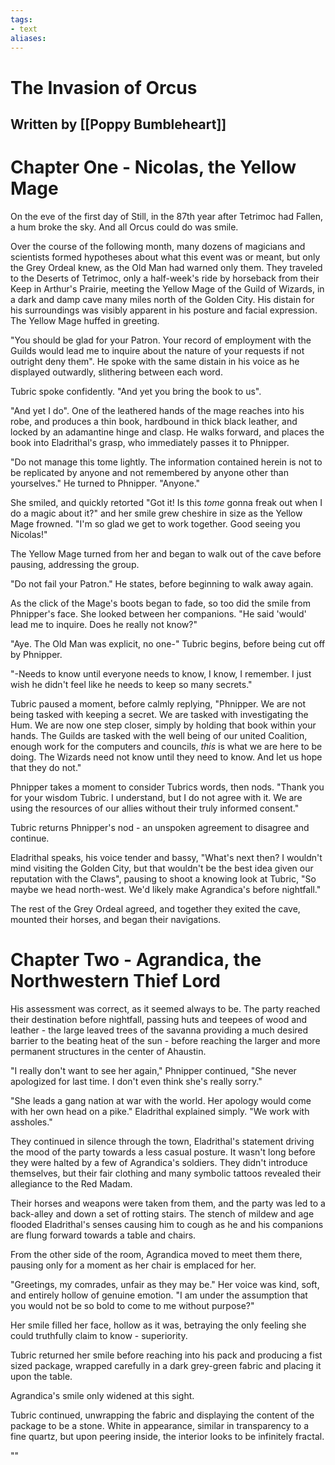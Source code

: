 ```yaml
---
tags:
- text
aliases:
---
```

# The Invasion of Orcus
## Written by [[Poppy Bumbleheart]]

# Chapter One - Nicolas, the Yellow Mage

On the eve of the first day of Still, in the 87th year after Tetrimoc had Fallen, a hum broke the sky. And all Orcus could do was smile.

Over the course of the following month, many dozens of magicians and scientists formed hypotheses about what this event was or meant, but only the Grey Ordeal knew, as the Old Man had warned only them. They traveled to the Deserts of Tetrimoc, only a half-week's ride by horseback from their Keep in Arthur's Prairie, meeting the Yellow Mage of the Guild of Wizards, in a dark and damp cave many miles north of the Golden City. His distain for his surroundings was visibly apparent in his posture and facial expression. The Yellow Mage huffed in greeting. 

"You should be glad for your Patron. Your record of employment with the Guilds would lead me to inquire about the nature of your requests if not outright deny them". He spoke with the same distain in his voice as he displayed outwardly, slithering between each word.

Tubric spoke confidently. "And yet you bring the book to us".

"And yet I do". One of the leathered hands of the mage reaches into his robe, and produces a thin book, hardbound in thick black leather, and locked by an adamantine hinge and clasp. He walks forward, and places the book into Eladrithal's grasp, who immediately passes it to Phnipper.

"Do not manage this tome lightly. The information contained herein is not to be replicated by anyone and not remembered by anyone other than yourselves." He turned to Phnipper. "Anyone."

She smiled, and quickly retorted "Got it! Is this *tome* gonna freak out when I do a magic about it?" and her smile grew cheshire in size as the Yellow Mage frowned. "I'm so glad we get to work together. Good seeing you Nicolas!"

The Yellow Mage turned from her and began to walk out of the cave before pausing, addressing the group.

"Do not fail your Patron." He states, before beginning to walk away again.

As the click of the Mage's boots began to fade, so too did the smile from Phnipper's face. She looked between her companions. "He said 'would' lead me to inquire. Does he really not know?"

"Aye. The Old Man was explicit, no one-" Tubric begins, before being cut off by Phnipper.

"-Needs to know until everyone needs to know, I know, I remember. I just wish he didn't feel like he needs to keep so many secrets."

Tubric paused a moment, before calmly replying, "Phnipper. We are not being tasked with keeping a secret. We are tasked with investigating the Hum. We are now one step closer, simply by holding that book within your hands. The Guilds are tasked with the well being of our united Coalition, enough work for the computers and councils, *this* is what we are here to be doing. The Wizards need not know until they need to know. And let us hope that they do not."

Phnipper takes a moment to consider Tubrics words, then nods. "Thank you for your wisdom Tubric. I understand, but I do not agree with it. We are using the resources of our allies without their truly informed consent."

Tubric returns Phnipper's nod - an unspoken agreement to disagree and continue.

Eladrithal speaks, his voice tender and bassy, "What's next then? I wouldn't mind visiting the Golden City, but that wouldn't be the best idea given our reputation with the Claws", pausing to shoot a knowing look at Tubric, "So maybe we head north-west. We'd likely make Agrandica's before nightfall." 

The rest of the Grey Ordeal agreed, and together they exited the cave, mounted their horses, and began their navigations.

# Chapter Two - Agrandica, the Northwestern Thief Lord

His assessment was correct, as it seemed always to be. The party reached their destination before nightfall, passing huts and teepees of wood and leather - the large leaved trees of the savanna providing a much desired barrier to the beating heat of the sun - before reaching the larger and more permanent structures in the center of Ahaustin. 

"I really don't want to see her again," Phnipper continued, "She never apologized for last time. I don't even think she's really sorry."

"She leads a gang nation at war with the world. Her apology would come with her own head on a pike." Eladrithal explained simply. "We work with assholes."

They continued in silence through the town, Eladrithal's statement driving the mood of the party towards a less casual posture. It wasn't long before they were halted by a few of Agrandica's soldiers. They didn't introduce themselves, but their fair clothing and many symbolic tattoos revealed their allegiance to the Red Madam.

Their horses and weapons were taken from them, and the party was led to a back-alley and down a set of rotting stairs. The stench of mildew and age flooded Eladrithal's senses causing him to cough as he and his companions are flung forward towards a table and chairs.

From the other side of the room, Agrandica moved to meet them there, pausing only for a moment as her chair is emplaced for her. 

"Greetings, my comrades, unfair as they may be." Her voice was kind, soft, and entirely hollow of genuine emotion. "I am under the assumption that you would not be so bold to come to me without purpose?"

Her smile filled her face, hollow as it was, betraying the only feeling she could truthfully claim to know - superiority.

Tubric returned her smile before reaching into his pack and producing a fist sized package, wrapped carefully in a dark grey-green fabric and placing it upon the table.

Agrandica's smile only widened at this sight.

Tubric continued, unwrapping the fabric and displaying the content of the package to be a stone. White in appearance, similar in transparency to a fine quartz, but upon peering inside, the interior looks to be infinitely fractal.

""
